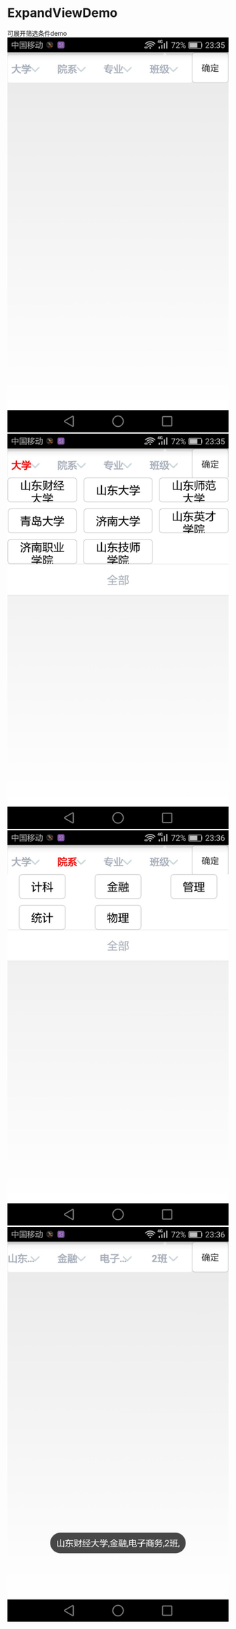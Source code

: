 # ExpandViewDemo
可展开筛选条件demo</br>
![image](https://github.com/TankSao/ExpandViewDemo/blob/master/ScreenShoot/img1.jpg)</br>
![image](https://github.com/TankSao/ExpandViewDemo/blob/master/ScreenShoot/img2.jpg)</br>
![image](https://github.com/TankSao/ExpandViewDemo/blob/master/ScreenShoot/img3.jpg)</br>
![image](https://github.com/TankSao/ExpandViewDemo/blob/master/ScreenShoot/img4.jpg)</br>
